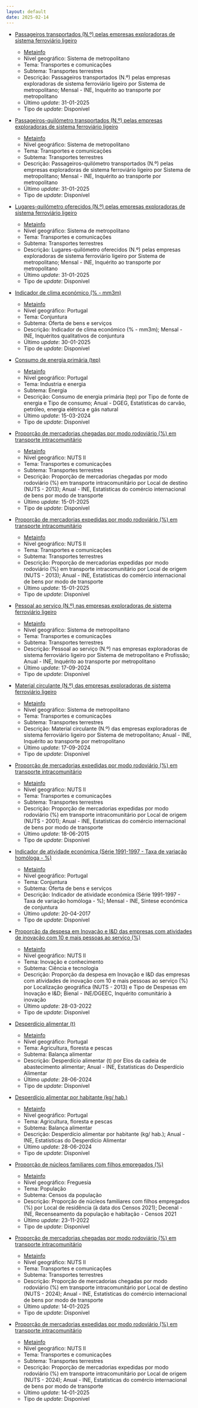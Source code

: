 ```yaml
---
layout: default
date: 2025-02-14
---
```

* [Passageiros transportados (N.º) pelas empresas exploradoras de sistema ferroviário ligeiro](https://www.ine.pt/xportal/xmain?xpid=INE&xpgid=ine_indicadores&indOcorrCod=0000898&contexto=bd&selTab=tab2)
  * [Metainfo](https://www.ine.pt/bddXplorer/htdocs/minfo.jsp?var_cd=0000898&lingua=PT)
  * Nível geográfico: Sistema de metropolitano
  * Tema: Transportes e comunicações
  * Subtema: Transportes terrestres
  * Descrição: Passageiros transportados (N.º) pelas empresas exploradoras de sistema ferroviário ligeiro por Sistema de metropolitano; Mensal - INE, Inquérito ao transporte por metropolitano
  * Último _update_: 31-01-2025
  * Tipo de _update_: Disponível

* [Passageiros-quilómetro transportados (N.º) pelas empresas exploradoras de sistema ferroviário ligeiro](https://www.ine.pt/xportal/xmain?xpid=INE&xpgid=ine_indicadores&indOcorrCod=0000899&contexto=bd&selTab=tab2)
  * [Metainfo](https://www.ine.pt/bddXplorer/htdocs/minfo.jsp?var_cd=0000899&lingua=PT)
  * Nível geográfico: Sistema de metropolitano
  * Tema: Transportes e comunicações
  * Subtema: Transportes terrestres
  * Descrição: Passageiros-quilómetro transportados (N.º) pelas empresas exploradoras de sistema ferroviário ligeiro por Sistema de metropolitano; Mensal - INE, Inquérito ao transporte por metropolitano
  * Último _update_: 31-01-2025
  * Tipo de _update_: Disponível

* [Lugares-quilómetro oferecidos (N.º) pelas empresas exploradoras de sistema ferroviário ligeiro](https://www.ine.pt/xportal/xmain?xpid=INE&xpgid=ine_indicadores&indOcorrCod=0000900&contexto=bd&selTab=tab2)
  * [Metainfo](https://www.ine.pt/bddXplorer/htdocs/minfo.jsp?var_cd=0000900&lingua=PT)
  * Nível geográfico: Sistema de metropolitano
  * Tema: Transportes e comunicações
  * Subtema: Transportes terrestres
  * Descrição: Lugares-quilómetro oferecidos (N.º) pelas empresas exploradoras de sistema ferroviário ligeiro por Sistema de metropolitano; Mensal - INE, Inquérito ao transporte por metropolitano
  * Último _update_: 31-01-2025
  * Tipo de _update_: Disponível

* [Indicador de clima económico (% - mm3m)](https://www.ine.pt/xportal/xmain?xpid=INE&xpgid=ine_indicadores&indOcorrCod=0001222&contexto=bd&selTab=tab2)
  * [Metainfo](https://www.ine.pt/bddXplorer/htdocs/minfo.jsp?var_cd=0001222&lingua=PT)
  * Nível geográfico: Portugal
  * Tema: Conjuntura
  * Subtema: Oferta de bens e serviços
  * Descrição: Indicador de clima económico (% - mm3m); Mensal - INE, Inquéritos qualitativos de conjuntura
  * Último _update_: 30-01-2025
  * Tipo de _update_: Disponível

* [Consumo de energia primária (tep)](https://www.ine.pt/xportal/xmain?xpid=INE&xpgid=ine_indicadores&indOcorrCod=0002103&contexto=bd&selTab=tab2)
  * [Metainfo](https://www.ine.pt/bddXplorer/htdocs/minfo.jsp?var_cd=0002103&lingua=PT)
  * Nível geográfico: Portugal
  * Tema: Industria e energia
  * Subtema: Energia
  * Descrição: Consumo de energia primária (tep) por Tipo de fonte de energia e Tipo de consumo; Anual - DGEG, Estatísticas do carvão, petróleo, energia elétrica e gás natural
  * Último _update_: 15-03-2024
  * Tipo de _update_: Disponível

* [Proporção de mercadorias chegadas por modo rodoviário (%) em transporte intracomunitário](https://www.ine.pt/xportal/xmain?xpid=INE&xpgid=ine_indicadores&indOcorrCod=0001453&contexto=bd&selTab=tab2)
  * [Metainfo](https://www.ine.pt/bddXplorer/htdocs/minfo.jsp?var_cd=0001453&lingua=PT)
  * Nível geográfico: NUTS II
  * Tema: Transportes e comunicações
  * Subtema: Transportes terrestres
  * Descrição: Proporção de mercadorias chegadas por modo rodoviário (%) em transporte intracomunitário por Local de destino (NUTS - 2013); Anual - INE, Estatísticas do comércio internacional de bens por modo de transporte
  * Último _update_: 15-01-2025
  * Tipo de _update_: Disponível

* [Proporção de mercadorias expedidas por modo rodoviário (%) em transporte intracomunitário](https://www.ine.pt/xportal/xmain?xpid=INE&xpgid=ine_indicadores&indOcorrCod=0001622&contexto=bd&selTab=tab2)
  * [Metainfo](https://www.ine.pt/bddXplorer/htdocs/minfo.jsp?var_cd=0001622&lingua=PT)
  * Nível geográfico: NUTS II
  * Tema: Transportes e comunicações
  * Subtema: Transportes terrestres
  * Descrição: Proporção de mercadorias expedidas por modo rodoviário (%) em transporte intracomunitário por Local de origem (NUTS - 2013); Anual - INE, Estatísticas do comércio internacional de bens por modo de transporte
  * Último _update_: 15-01-2025
  * Tipo de _update_: Disponível

* [Pessoal ao serviço (N.º) nas empresas exploradoras de sistema ferroviário ligeiro](https://www.ine.pt/xportal/xmain?xpid=INE&xpgid=ine_indicadores&indOcorrCod=0003716&contexto=bd&selTab=tab2)
  * [Metainfo](https://www.ine.pt/bddXplorer/htdocs/minfo.jsp?var_cd=0003716&lingua=PT)
  * Nível geográfico: Sistema de metropolitano
  * Tema: Transportes e comunicações
  * Subtema: Transportes terrestres
  * Descrição: Pessoal ao serviço (N.º) nas empresas exploradoras de sistema ferroviário ligeiro por Sistema de metropolitano e Profissão; Anual - INE, Inquérito ao transporte por metropolitano
  * Último _update_: 17-09-2024
  * Tipo de _update_: Disponível

* [Material circulante (N.º) das empresas exploradoras de sistema ferroviário ligeiro](https://www.ine.pt/xportal/xmain?xpid=INE&xpgid=ine_indicadores&indOcorrCod=0003715&contexto=bd&selTab=tab2)
  * [Metainfo](https://www.ine.pt/bddXplorer/htdocs/minfo.jsp?var_cd=0003715&lingua=PT)
  * Nível geográfico: Sistema de metropolitano
  * Tema: Transportes e comunicações
  * Subtema: Transportes terrestres
  * Descrição: Material circulante (N.º) das empresas exploradoras de sistema ferroviário ligeiro por Sistema de metropolitano; Anual - INE, Inquérito ao transporte por metropolitano
  * Último _update_: 17-09-2024
  * Tipo de _update_: Disponível

* [Proporção de mercadorias expedidas por modo rodoviário (%) em transporte intracomunitário](https://www.ine.pt/xportal/xmain?xpid=INE&xpgid=ine_indicadores&indOcorrCod=0006440&contexto=bd&selTab=tab2)
  * [Metainfo](https://www.ine.pt/bddXplorer/htdocs/minfo.jsp?var_cd=0006440&lingua=PT)
  * Nível geográfico: NUTS II
  * Tema: Transportes e comunicações
  * Subtema: Transportes terrestres
  * Descrição: Proporção de mercadorias expedidas por modo rodoviário (%) em transporte intracomunitário por Local de origem (NUTS - 2001); Anual - INE, Estatísticas do comércio internacional de bens por modo de transporte
  * Último _update_: 18-06-2015
  * Tipo de _update_: Disponível

* [Indicador de atividade económica (Série 1991-1997 - Taxa de variação homóloga - %)](https://www.ine.pt/xportal/xmain?xpid=INE&xpgid=ine_indicadores&indOcorrCod=0007756&contexto=bd&selTab=tab2)
  * [Metainfo](https://www.ine.pt/bddXplorer/htdocs/minfo.jsp?var_cd=0007756&lingua=PT)
  * Nível geográfico: Portugal
  * Tema: Conjuntura
  * Subtema: Oferta de bens e serviços
  * Descrição: Indicador de atividade económica (Série 1991-1997 - Taxa de variação homóloga - %); Mensal - INE, Síntese económica de conjuntura
  * Último _update_: 20-04-2017
  * Tipo de _update_: Disponível

* [Proporção da despesa em Inovação e I&D das empresas com atividades de inovação com 10 e mais pessoas ao serviço (%)](https://www.ine.pt/xportal/xmain?xpid=INE&xpgid=ine_indicadores&indOcorrCod=0011347&contexto=bd&selTab=tab2)
  * [Metainfo](https://www.ine.pt/bddXplorer/htdocs/minfo.jsp?var_cd=0011347&lingua=PT)
  * Nível geográfico: NUTS II
  * Tema: Inovação e conhecimento
  * Subtema: Ciência e tecnologia
  * Descrição: Proporção da despesa em Inovação e I&D das empresas com atividades de inovação com 10 e mais pessoas ao serviço (%) por Localização geográfica (NUTS - 2013) e Tipo de Despesas em Inovação e I&D; Bienal - INE/DGEEC, Inquérito comunitário à inovação
  * Último _update_: 28-03-2022
  * Tipo de _update_: Disponível

* [Desperdício alimentar (t)](https://www.ine.pt/xportal/xmain?xpid=INE&xpgid=ine_indicadores&indOcorrCod=0011470&contexto=bd&selTab=tab2)
  * [Metainfo](https://www.ine.pt/bddXplorer/htdocs/minfo.jsp?var_cd=0011470&lingua=PT)
  * Nível geográfico: Portugal
  * Tema: Agricultura, floresta e pescas
  * Subtema: Balança alimentar
  * Descrição: Desperdício alimentar (t) por Elos da cadeia de abastecimento alimentar; Anual - INE, Estatísticas do Desperdício Alimentar
  * Último _update_: 28-06-2024
  * Tipo de _update_: Disponível

* [Desperdício alimentar por habitante (kg/ hab.)](https://www.ine.pt/xportal/xmain?xpid=INE&xpgid=ine_indicadores&indOcorrCod=0011469&contexto=bd&selTab=tab2)
  * [Metainfo](https://www.ine.pt/bddXplorer/htdocs/minfo.jsp?var_cd=0011469&lingua=PT)
  * Nível geográfico: Portugal
  * Tema: Agricultura, floresta e pescas
  * Subtema: Balança alimentar
  * Descrição: Desperdício alimentar por habitante (kg/ hab.); Anual - INE, Estatísticas do Desperdício Alimentar
  * Último _update_: 28-06-2024
  * Tipo de _update_: Disponível

* [Proporção de núcleos familiares com filhos empregados (%)](https://www.ine.pt/xportal/xmain?xpid=INE&xpgid=ine_indicadores&indOcorrCod=0011579&contexto=bd&selTab=tab2)
  * [Metainfo](https://www.ine.pt/bddXplorer/htdocs/minfo.jsp?var_cd=0011579&lingua=PT)
  * Nível geográfico: Freguesia
  * Tema: População
  * Subtema: Censos da população
  * Descrição: Proporção de núcleos familiares com filhos empregados (%) por Local de residência (à data dos Censos 2021); Decenal - INE, Recenseamento da população e habitação - Censos 2021
  * Último _update_: 23-11-2022
  * Tipo de _update_: Disponível

* [Proporção de mercadorias chegadas por modo rodoviário (%) em transporte intracomunitário](https://www.ine.pt/xportal/xmain?xpid=INE&xpgid=ine_indicadores&indOcorrCod=0014150&contexto=bd&selTab=tab2)
  * [Metainfo](https://www.ine.pt/bddXplorer/htdocs/minfo.jsp?var_cd=0014150&lingua=PT)
  * Nível geográfico: NUTS II
  * Tema: Transportes e comunicações
  * Subtema: Transportes terrestres
  * Descrição: Proporção de mercadorias chegadas por modo rodoviário (%) em transporte intracomunitário por Local de destino (NUTS - 2024); Anual - INE, Estatísticas do comércio internacional de bens por modo de transporte
  * Último _update_: 14-01-2025
  * Tipo de _update_: Disponível

* [Proporção de mercadorias expedidas por modo rodoviário (%) em transporte intracomunitário](https://www.ine.pt/xportal/xmain?xpid=INE&xpgid=ine_indicadores&indOcorrCod=0014151&contexto=bd&selTab=tab2)
  * [Metainfo](https://www.ine.pt/bddXplorer/htdocs/minfo.jsp?var_cd=0014151&lingua=PT)
  * Nível geográfico: NUTS II
  * Tema: Transportes e comunicações
  * Subtema: Transportes terrestres
  * Descrição: Proporção de mercadorias expedidas por modo rodoviário (%) em transporte intracomunitário por Local de origem (NUTS - 2024); Anual - INE, Estatísticas do comércio internacional de bens por modo de transporte
  * Último _update_: 14-01-2025
  * Tipo de _update_: Disponível

